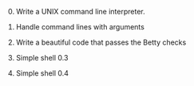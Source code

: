 0. Write a UNIX command line interpreter.

1. Handle command lines with arguments

2. Write a beautiful code that passes the Betty checks

3. Simple shell 0.3

4. Simple shell 0.4
